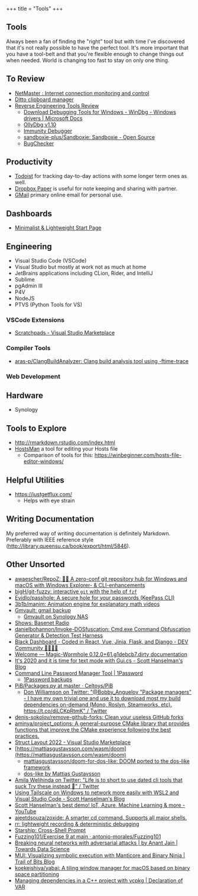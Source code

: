 +++
title = "Tools"
+++

## Tools

Always been a fan of finding the "right" tool but with time I've discovered that it's not really possible to have the perfect tool. It's more important that you have a tool-belt and that you're flexible enough to change things out when needed. World is changing too fast to stay on only one thing.

## To Review

* [NetMaster : Internet connection monitoring and control](https://www.softperfect.com/products/netmaster/)
* [Ditto clipboard manager](https://ditto-cp.sourceforge.io/)
* [Reverse Engineering Tools Review](https://www.pelock.com/articles/reverse-engineering-tools-review)
  * [Download Debugging Tools for Windows - WinDbg - Windows drivers | Microsoft Docs](https://docs.microsoft.com/en-us/windows-hardware/drivers/debugger/debugger-download-tools)
  * [OllyDbg v1.10](http://www.ollydbg.de/)
  * [Immunity Debugger](http://immunityinc.com/products/debugger/index.html#)
  * [sandboxie-plus/Sandboxie: Sandboxie - Open Source](https://github.com/sandboxie-plus/Sandboxie)
  * [BugChecker](https://bugchecker.com/)

## Productivity

* [Todoist](https://todoist.com/app/today) for tracking day-to-day actions with some longer term ones as well.
* [Dropbox Paper](https://paper.dropbox.com/) is useful for note keeping and sharing with partner.
* [GMail](https://gmail.com) primary online email for personal use.

## Dashboards

* [Minimalist & Lightweight Start Page](https://microsoftedge.microsoft.com/addons/detail/bonjourr-%C2%B7-minimalist-l/dehmmlejmefjphdeoagelkpaoolicmid)

## Engineering

* Visual Studio Code (VSCode)
* Visual Studio but mostly at work not as much at home
* JetBrains applications including CLion, Rider, and IntelliJ
* Sublime
* pgAdmin III
* P4V
* NodeJS
* PTVS (Python Tools for VS)

### VSCode Extensions

* [Scratchpads - Visual Studio Marketplace](https://marketplace.visualstudio.com/items?itemName=buenon.scratchpads)

### Compiler Tools

* [aras-p/ClangBuildAnalyzer: Clang build analysis tool using -ftime-trace](https://github.com/aras-p/ClangBuildAnalyzer)

### Web Development

## Hardware

* Synology

## Tools to Explore

* <http://rmarkdown.rstudio.com/index.html>
* [HostsMan](http://www.abelhadigital.com/hostsman) a tool for editing your Hosts file
  * Comparison of tools for this: <https://winbeginner.com/hosts-file-editor-windows/>

## Helpful Utilities

* <https://justgetflux.com/>
  * Helps with eye strain

## Writing Documentation

My preferred way of writing documentation is definitely Markdown. Preferably with IEEE reference style (<http://library.queensu.ca/book/export/html/5846>).

## Other Unsorted

* [awaescher/RepoZ: 👨‍💻 A zero-conf git repository hub for Windows and macOS with Windows Explorer- & CLI-enhancements](https://github.com/awaescher/RepoZ)
* [bigH/git-fuzzy: interactive `git` with the help of `fzf`](https://github.com/bigH/git-fuzzy)
* [Evidlo/passhole: A secure hole for your passwords (KeePass CLI)](https://github.com/Evidlo/passhole)
* [3b1b/manim: Animation engine for explanatory math videos](https://github.com/3b1b/manim)
* [Gmvault: gmail backup](http://gmvault.org/)
  * [Gmvault on Synology NAS](https://gist.github.com/dschep/4105713)
* [Shows: Basenet Radio](http://audio.textfiles.com/shows/basenet/)
* [danielbohannon/Invoke-DOSfuscation: Cmd.exe Command Obfuscation Generator & Detection Test Harness](https://github.com/danielbohannon/Invoke-DOSfuscation)
* [Black Dashboard - Coded in React, Vue, Jinja, Flask, and Django - DEV Community 👩‍💻👨‍💻](https://dev.to/sm0ke/black-dashboard-coded-in-react-vue-jinja-flask-and-django-2i8d)
* [Welcome — Magic-Wormhole 0.12.0+61.g1debcb7.dirty documentation](https://magic-wormhole.readthedocs.io/en/latest/welcome.html#installation)
* [It's 2020 and it is time for text mode with Gui.cs - Scott Hanselman's Blog](https://www.hanselman.com/blog/its-2020-and-it-is-time-for-text-mode-with-guics)
* [Command Line Password Manager Tool | 1Password](https://1password.com/downloads/command-line/)
  * [1Password backups](https://support.1password.com/backups/)
* [PiB/Packages.py at master · Celtoys/PiB](https://github.com/Celtoys/PiB/blob/master/Python/Packages.py)
  * [Don Williamson on Twitter: "@Bobby_Anguelov "Package managers" - I have my own trivial one and use it to download most my build dependencies on-demand (Mono, Roslyn, Steamworks, etc). https://t.co/djLCKpRtmK" / Twitter](https://twitter.com/donzanoid/status/1481994243707187205?s=12)
* [denis-sokolov/remove-github-forks: Clean your useless GitHub forks](https://github.com/denis-sokolov/remove-github-forks)
* [aminya/project_options: A general-purpose CMake library that provides functions that improve the CMake experience following the best practices.](https://github.com/aminya/project_options)
* [Struct Layout 2022 - Visual Studio Marketplace](https://marketplace.visualstudio.com/items?itemName=RamonViladomat.StructLayout2022)
* [https://mattiasgustavsson.com/wasm/doom](https://mattiasgustavsson.com/wasm/doom)
  * [mattiasgustavsson/doom-for-dos-like: DOOM ported to the dos-like framework](https://github.com/mattiasgustavsson/doom-for-dos-like)
  * [dos-like by Mattias Gustavsson](https://mattiasgustavsson.itch.io/dos-like)
* [Amila Welihinda on Twitter: "Life is to short to use dated cli tools that suck Try these instead 🧵" / Twitter](https://twitter.com/amilajack/status/1479328649820000256?s=12)
* [Using Tailscale on Windows to network more easily with WSL2 and Visual Studio Code - Scott Hanselman's Blog](https://www.hanselman.com/blog/using-tailscale-on-windows-to-network-more-easily-with-wsl2-and-visual-studio-code)
* [Scott Hanselman's best demo! IoT, Azure, Machine Learning & more - YouTube](https://www.youtube.com/watch?v=u5oTz1e5qqE&ab_channel=MicrosoftVisualStudio)
* [ajeetdsouza/zoxide: A smarter cd command. Supports all major shells.](https://github.com/ajeetdsouza/zoxide)
* [rr: lightweight recording & deterministic debugging](https://rr-project.org/)
* [Starship: Cross-Shell Prompt](https://starship.rs/)
* [Fuzzing101/Exercise 9 at main · antonio-morales/Fuzzing101](https://github.com/antonio-morales/Fuzzing101/tree/main/Exercise%209)
* [Breaking neural networks with adversarial attacks | by Anant Jain | Towards Data Science](https://towardsdatascience.com/breaking-neural-networks-with-adversarial-attacks-f4290a9a45aa)
* [MUI: Visualizing symbolic execution with Manticore and Binary Ninja | Trail of Bits Blog](https://blog.trailofbits.com/2021/11/17/mui-visualizing-symbolic-execution-with-manticore-and-binary-ninja/)
* [koekeishiya/yabai: A tiling window manager for macOS based on binary space partitioning](https://github.com/koekeishiya/yabai)
* [Managing dependencies in a C++ project with vcpkg | Declaration of VAR](https://decovar.dev/blog/2022/10/30/cpp-dependencies-with-vcpkg/)
